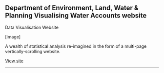 ## Department of Environment, Land, Water & Planning Visualising Water Accounts website

Data Visualisation Website

[image]

A wealth of statistical analysis re-imagined in the form of a multi-page vertically-scrolling website.

[View site](#)

----------